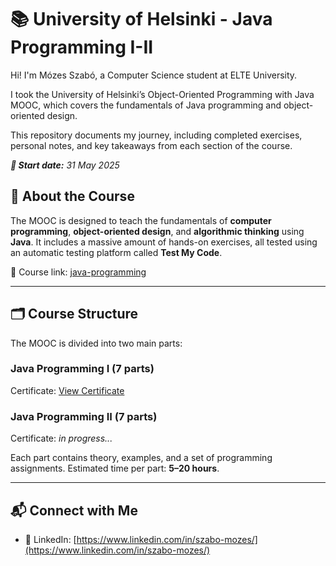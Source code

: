 # 📚 University of Helsinki - Java Programming I-II    


Hi! I'm Mózes Szabó, a Computer Science student at ELTE University.


I took the University of Helsinki’s Object-Oriented Programming with Java MOOC, which covers the fundamentals of Java programming and object-oriented design.


This repository documents my journey, including completed exercises, personal notes, and key takeaways from each section of the course.

**_📅 Start date:_** *31 May 2025*


## 📖 About the Course

The MOOC is designed to teach the fundamentals of **computer programming**, **object-oriented design**, and **algorithmic thinking** using **Java**. It includes a massive amount of hands-on exercises, all tested using an automatic testing platform called **Test My Code**.


🔗 Course link: [java-programming](https://java-programming.mooc.fi/)


---

## 🗂️ Course Structure

The MOOC is divided into two main parts:
### Java Programming I (7 parts)
Certificate: [View Certificate](https://certificates.mooc.fi/validate/rzucngr052q)

### Java Programming II (7 parts)
Certificate: _in progress..._


Each part contains theory, examples, and a set of programming assignments. Estimated time per part: **5–20 hours**.

---

## 📬 Connect with Me

- 💼 LinkedIn: [https://www.linkedin.com/in/szabo-mozes/](https://www.linkedin.com/in/szabo-mozes/)
